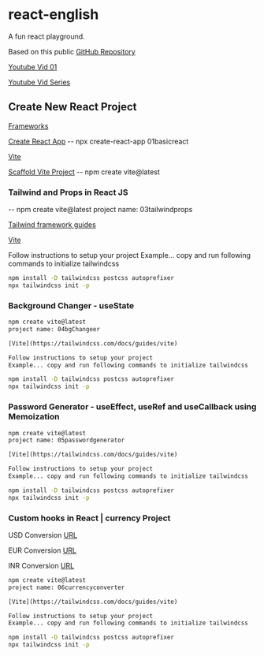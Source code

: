 # react-english

A fun react playground.

Based on this public [GitHub Repository](https://github.com/hiteshchoudhary/react-english)

[Youtube Vid 01](https://www.youtube.com/watch?v=lf8giXzuxVE)

[Youtube Vid Series](https://www.youtube.com/playlist?list=PLRAV69dS1uWQos1M1xP6LWN6C-lZvpkmq)

## Create New React Project

[Frameworks](https://react.dev/learn/start-a-new-react-project)

[Create React App](https://create-react-app.dev/)
-- npx create-react-app 01basicreact

[Vite](https://vitejs.dev/)

[Scaffold Vite Project](https://vitejs.dev/guide/)
-- npm create vite@latest

### Tailwind and Props in React JS

-- npm create vite@latest
project name: 03tailwindprops

[Tailwind framework guides](https://tailwindcss.com/docs/installation/framework-guides)

[Vite](https://tailwindcss.com/docs/guides/vite)

Follow instructions to setup your project
Example... copy and run following commands to initialize tailwindcss

```cmd
npm install -D tailwindcss postcss autoprefixer
npx tailwindcss init -p
```

### Background Changer - useState

```cmd
npm create vite@latest
project name: 04bgChangeer

[Vite](https://tailwindcss.com/docs/guides/vite)

Follow instructions to setup your project
Example... copy and run following commands to initialize tailwindcss

npm install -D tailwindcss postcss autoprefixer
npx tailwindcss init -p

```

### Password Generator - useEffect, useRef and useCallback using Memoization

```cmd
npm create vite@latest
project name: 05passwordgenerator

[Vite](https://tailwindcss.com/docs/guides/vite)

Follow instructions to setup your project
Example... copy and run following commands to initialize tailwindcss

npm install -D tailwindcss postcss autoprefixer
npx tailwindcss init -p
```

### Custom hooks in React | currency Project

USD Conversion [URL](https://cdn.jsdelivr.net/gh/fawazahmed0/currency-api@1/latest/currencies/usd.json)

EUR Conversion [URL](https://cdn.jsdelivr.net/gh/fawazahmed0/currency-api@1/latest/currencies/eur.json)

INR Conversion [URL](https://cdn.jsdelivr.net/gh/fawazahmed0/currency-api@1/latest/currencies/inr.json)

```cmd
npm create vite@latest
project name: 06currencyconverter

[Vite](https://tailwindcss.com/docs/guides/vite)

Follow instructions to setup your project
Example... copy and run following commands to initialize tailwindcss

npm install -D tailwindcss postcss autoprefixer
npx tailwindcss init -p
```
